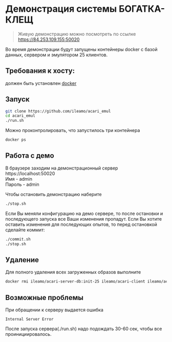 # Демонстрация системы БОГАТКА-КЛЕЩ

> Живую демонстрацию можно посмотреть по ссылке https://84.253.109.155:50020

Во время демонстрации будут запущены контейнеры docker с базой данных, сервером и эмулятором 25 клиентов.

## Требования к хосту:
должен быть установлен [docker](https://docs.docker.com/install/#support)

## Запуск
```bash
git clone https://github.com/ileamo/acari_emul
cd acari_emul
./run.sh
```
Можно проконтролировать, что запустилось три контейнера
```bash
docker ps
```
## Работа с демо
В браузере заходим на демонстрационный сервер https://localhost:50020 \
Имя - admin\
Пароль - admin

Чтобы остановить демонстрацию наберите
```bash
./stop.sh
```

Если Вы меняли конфигурацию на демо сервере, то после остановки и последующего запуска все Ваши изменения пропадут. Если Вы хотите оставить изменения для последующих опытов, то перед остановкой сделайте коммит:
```bash
./commit.sh
./stop.sh
```

## Удаление
Для полного удаления всех загруженных образов выполните
```bash
docker rmi ileamo/acari-server-db:init-25 ileamo/acari-client ileamo/acari-server
```

## Возможные проблемы
При обращении к серверу выдается ошибка
```
Internal Server Error
```
После запуска сервера(./run.sh) надо подождать 30-60 сек, чтобы все проинициировалось.
